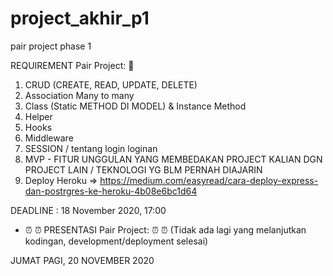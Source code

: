 # project_akhir_p1
pair project phase 1

REQUIREMENT Pair Project: :pencil:

1. CRUD   (CREATE, READ, UPDATE, DELETE)
2. Association Many to many
3. Class (Static METHOD DI MODEL) & Instance Method
4. Helper
5. Hooks
6. Middleware
7. SESSION / tentang login loginan
8. MVP - FITUR UNGGULAN YANG MEMBEDAKAN PROJECT KALIAN DGN PROJECT LAIN / TEKNOLOGI YG BLM PERNAH DIAJARIN
9. Deploy Heroku => https://medium.com/easyread/cara-deploy-express-dan-postrgres-ke-heroku-4b08e6bc1d64


DEADLINE : 18 November 2020, 17:00 

* :alarm_clock:  :alarm_clock: PRESENTASI Pair Project:  :alarm_clock: :alarm_clock:
(Tidak ada lagi yang melanjutkan kodingan, development/deployment selesai)

JUMAT PAGI, 20 NOVEMBER 2020
